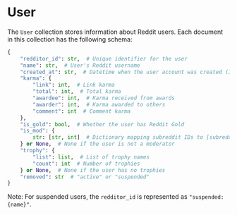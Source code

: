 # User 

The `User` collection stores information about Reddit users. Each document in this collection has the following schema:

```python
{
    "redditor_id": str,  # Unique identifier for the user
    "name": str,  # User's Reddit username
    "created_at": str,  # Datetime when the user account was created (ISO format)
    "karma": {
        "link": int,  # Link karma
        "total": int,  # Total karma
        "awardee": int,  # Karma received from awards
        "awarder": int,  # Karma awarded to others
        "comment": int  # Comment karma
    },
    "is_gold": bool,  # Whether the user has Reddit Gold
    "is_mod": {
        str: [str, int]  # Dictionary mapping subreddit IDs to [subreddit name, number of subscribers]
    } or None,  # None if the user is not a moderator
    "trophy": {
        "list": list,  # List of trophy names
        "count": int  # Number of trophies
    } or None,  # None if the user has no trophies
    "removed": str  # "active" or "suspended"
}
```

Note: For suspended users, the `redditor_id` is represented as `"suspended:{name}"`.